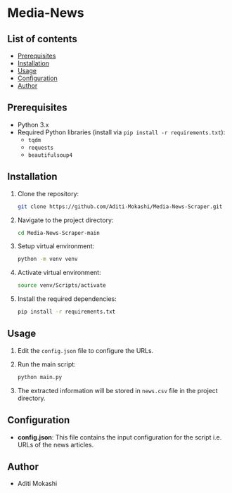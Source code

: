 # Media-News

## List of contents

- [Prerequisites](#prerequisites)
- [Installation](#installation)
- [Usage](#usage)
- [Configuration](#configuration)
- [Author](#author)


## Prerequisites

- Python 3.x
- Required Python libraries (install via `pip install -r requirements.txt`):
  - `tqdm`
  - `requests`
  - `beautifulsoup4`


## Installation

1. Clone the repository:

   ```bash
   git clone https://github.com/Aditi-Mokashi/Media-News-Scraper.git
   ```

2. Navigate to the project directory:

   ```bash
   cd Media-News-Scraper-main
   ```
3. Setup virtual environment:
   ```bash
   python -m venv venv
   ```
4. Activate virtual environment:
   ```bash
   source venv/Scripts/activate
   ```
   
6. Install the required dependencies:

   ```bash
   pip install -r requirements.txt


## Usage

1. Edit the `config.json` file to configure the URLs.

2. Run the main script:

   ```bash
   python main.py
   ```

3. The extracted information will be stored in `news.csv` file in the project directory.


## Configuration

- **config.json**: This file contains the input configuration for the script i.e. URLs of the news articles.


## Author
- Aditi Mokashi

